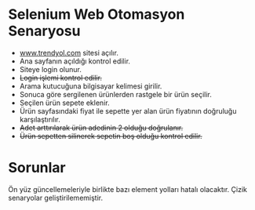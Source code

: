 # Selenium Web Otomasyon Senaryosu
+  www.trendyol.com sitesi açılır.
+  Ana sayfanın açıldığı kontrol edilir.
+  Siteye login olunur.
+  ~~Login işlemi kontrol edilir.~~
+ Arama kutucuğuna bilgisayar kelimesi girilir.
+ Sonuca göre sergilenen ürünlerden rastgele bir ürün seçilir.
+ Seçilen ürün sepete eklenir.
+ Ürün sayfasındaki fiyat ile sepette yer alan ürün fiyatının doğruluğu karşılaştırılır.
+ ~~Adet arttırılarak ürün adedinin 2 olduğu doğrulanır.~~
+ ~~Ürün sepetten silinerek sepetin boş olduğu kontrol edilir.~~

# Sorunlar
Ön yüz güncellemeleriyle birlikte bazı element yolları hatalı olacaktır.
Çizik senaryolar geliştirilememiştir.
